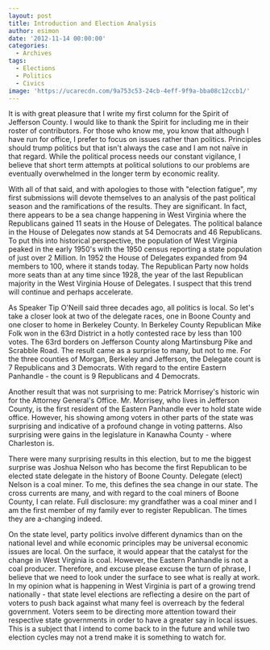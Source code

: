 ```yaml
---
layout: post
title: Introduction and Election Analysis
author: esimon
date: '2012-11-14 00:00:00'
categories:
  - Archives
tags:
  - Elections
  - Politics
  - Civics
image: 'https://ucarecdn.com/9a753c53-24cb-4eff-9f9a-bba08c12ccb1/'
---
```

It is with great pleasure that I write my first column for the Spirit of Jefferson County.  I would like to thank the Spirit for including me in their roster of contributors.   For those who know me, you know that although I have run for office, I prefer to focus on issues rather than politics.  Principles should trump politics but that isn't always the case and I am not naïve in that regard.   While the political process needs our constant vigilance, I believe that short term attempts at political solutions to our problems are eventually overwhelmed in the longer term by economic reality.     

With all of that said, and with apologies to those with "election fatigue", my first submissions will devote themselves to an analysis of the past political season and the ramifications of the results.  They are significant.  In fact, there appears to be a sea change happening in West Virginia where the Republicans gained 11 seats in the House of Delegates.  The political balance in the House of Delegates now stands at 54 Democrats and 46 Republicans.  To put this into historical perspective, the population of West Virginia peaked in the early 1950's with the 1950 census reporting a state population of just over 2 Million.  In 1952 the House of Delegates expanded from 94 members to 100, where it stands today.  The Republican Party now holds more seats than at any time since 1928, the year of the last Republican majority in the West Virginia House of Delegates.  I suspect that this trend will continue and perhaps accelerate.   

As Speaker Tip O'Neill said three decades ago, all politics is local.  So let's take a closer look at two of the delegate races, one in Boone County and one closer to home in Berkeley County.  In Berkeley County Republican Mike Folk won in the 63rd District in a hotly contested race by less than 100 votes.  The 63rd borders on Jefferson County along Martinsburg Pike and Scrabble Road.  The result came as a surprise to many, but not to me.  For the three counties of Morgan, Berkeley and Jefferson, the Delegate count is 7 Republicans and 3 Democrats.  With regard to the entire Eastern Panhandle - the count is 9 Republicans and 4 Democrats.  

Another result that was not surprising to me: Patrick Morrisey's historic win for the Attorney General's Office.  Mr. Morrisey, who lives in Jefferson County, is the first resident of the Eastern Panhandle ever to hold state wide office.  However, his showing among voters in other parts of the state was surprising and indicative of a profound change in voting patterns.  Also surprising were gains in the legislature in Kanawha County - where Charleston is.      

There were many surprising results in this election, but to me the biggest surprise was Joshua Nelson who has become the first Republican to be elected state delegate in the history of Boone County.  Delegate (elect) Nelson is a coal miner.  To me, this defines the sea change in our state.  The cross currents are many, and with regard to the coal miners of Boone County, I can relate.   Full disclosure: my grandfather was a coal miner and I am the first member of my family ever to register Republican.  The times they are a-changing indeed.   

On the state level, party politics involve different dynamics than on the national level and while economic principles may be universal economic issues are local.  On the surface, it would appear that the catalyst for the change in West Virginia is coal.   However, the Eastern Panhandle is not a coal producer.  Therefore, and excuse please excuse the turn of phrase, I believe that we need to look under the surface to see what is really at work.   In my opinion what is happening in West Virginia is part of a growing trend nationally - that state level elections are reflecting a desire on the part of voters to push back against what many feel is overreach by the federal government.  Voters seem to be directing more attention toward their respective state governments in order to have a greater say in local issues.  This is a subject that I intend to come back to in the future and while two election cycles may not a trend make it is something to watch for.   
